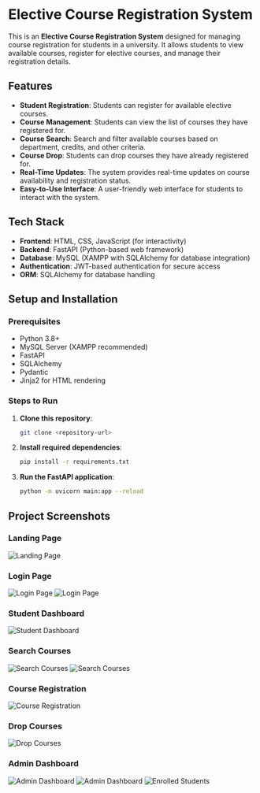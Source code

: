 # Elective Course Registration System

This is an **Elective Course Registration System** designed for managing course registration for students in a university. It allows students to view available courses, register for elective courses, and manage their registration details.

## Features

- **Student Registration**: Students can register for available elective courses.
- **Course Management**: Students can view the list of courses they have registered for.
- **Course Search**: Search and filter available courses based on department, credits, and other criteria.
- **Course Drop**: Students can drop courses they have already registered for.
- **Real-Time Updates**: The system provides real-time updates on course availability and registration status.
- **Easy-to-Use Interface**: A user-friendly web interface for students to interact with the system.

## Tech Stack

- **Frontend**: HTML, CSS, JavaScript (for interactivity)
- **Backend**: FastAPI (Python-based web framework)
- **Database**: MySQL (XAMPP with SQLAlchemy for database integration)
- **Authentication**: JWT-based authentication for secure access
- **ORM**: SQLAlchemy for database handling

## Setup and Installation

### Prerequisites

- Python 3.8+ 
- MySQL Server (XAMPP recommended)
- FastAPI
- SQLAlchemy
- Pydantic
- Jinja2 for HTML rendering

### Steps to Run

1. **Clone this repository**:
   ```bash
   git clone <repository-url>
2. **Install required dependencies**:
    ```bash
    pip install -r requirements.txt
3. **Run the FastAPI application**:
    ```bash
    python -m uvicorn main:app --reload


## Project Screenshots

### Landing Page
![Landing Page](images/landing.png)

### Login Page
![Login Page](images/login.png)
![Login Page](images/adminlogin.png)

### Student Dashboard
![Student Dashboard](images/dashboard.png)

### Search Courses
![Search Courses](images/search1.png)
![Search Courses](images/search2.png)


### Course Registration
![Course Registration](images/register.png)

### Drop Courses
![Drop Courses](images/drop.png)

### Admin Dashboard
![Admin Dashboard](images/admin.png)
![Admin Dashboard](images/admin2.png)
![Enrolled Students](images/enrolled.png)
